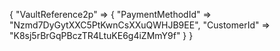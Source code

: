 {
    "VaultReference2p" => {
        "PaymentMethodId" => "Nzmd7DyGytXXC5PtKwnCsXXuQWHJB9EE",
        "CustomerId" => "K8sj5rBrGqPBczTR4LtuKE6g4iZMmY9f"
    }
}